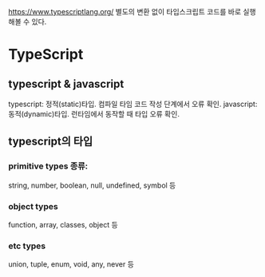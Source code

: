 https://www.typescriptlang.org/ 별도의 변환 없이 타입스크립트 코드를 바로 실행해볼 수 있다.
# TypeScript

## typescript & javascript
typescript: 정적(static)타입. 컴파일 타임 코드 작성 단계에서 오류 확인.
javascript: 동적(dynamic)타입. 런타임에서 동작할 때 타입 오류 확인.

## typescript의 타입
### primitive types 종류:
string, number, boolean, null, undefined, symbol 등
### object types
function, array, classes, object 등
### etc types
union, tuple, enum, void, any, never 등
